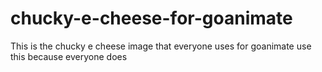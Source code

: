 # chucky-e-cheese-for-goanimate
This is the chucky e cheese image that everyone uses for goanimate
use this because everyone does 
